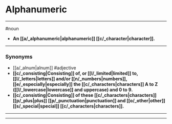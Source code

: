 # Alphanumeric
---
#noun
- **An [[a/_alphanumeric|alphanumeric]] [[c/_character|character]].**
---
### Synonyms
- [[a/_alnum|alnum]]
#adjective
- **[[c/_consisting|Consisting]] of, or [[l/_limited|limited]] to, [[l/_letters|letters]] and/or [[n/_numbers|numbers]], [[e/_especially|especially]] the [[c/_characters|characters]] A to Z ([[l/_lowercase|lowercase]] and uppercase) and 0 to 9.**
- **[[c/_consisting|Consisting]] of these [[c/_characters|characters]] [[p/_plus|plus]] [[p/_punctuation|punctuation]] and [[o/_other|other]] [[s/_special|special]] [[c/_characters|characters]].**
---
---
